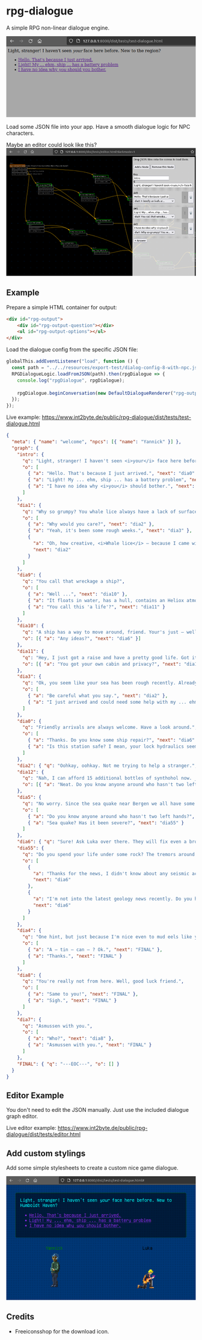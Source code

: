 # rpg-dialogue

A simple RPG non-linear dialogue engine.

![Screenshot](/resources/screenshots/20230725-0-init.png)

Load some JSON file into your app.
Have a smooth dialogue logic for NPC characters.

Maybe an editor could look like this?
![Screenshot](/resources/screenshots/20230803-1-styled-editor.png)

## Example

Prepare a simple HTML container for output:

```HTML
<div id="rpg-output">
    <div id="rpg-output-question"></div>
    <ul id="rpg-output-options"></ul>
</div>
```

Load the dialogue config from the specific JSON file:

```Javascript
globalThis.addEventListener("load", function () {
  const path = "../../resources/export-test/dialog-config-8-with-npc.json";
  RPGDialogueLogic.loadFromJSON(path).then(rpgDialogue => {
    console.log("rpgDialogue", rpgDialogue);

    rpgDialogue.beginConversation(new DefaultDialogueRenderer("rpg-output-question", "rpg-output-options"));
  });
});
```

Live example: https://www.int2byte.de/public/rpg-dialogue/dist/tests/test-dialogue.html

```JSON
{
  "meta": { "name": "welcome", "npcs": [{ "name": "Yannick" }] },
  "graph": {
    "intro": {
      "q": "Light, stranger! I haven't seen <i>your</i> face here before. New to Humboldt Haven?",
      "o": [
        { "a": "Hello. That's because I just arrived.", "next": "dia0" },
        { "a": "Light! My ... ehm, ship ... has a battery problem", "next": "dia9" },
        { "a": "I have no idea why <i>you</i> should bother.", "next": "dia1" }
      ]
    },
    "dia1": {
      "q": "Why so grumpy? You whale lice always have a lack of surface simulation, huh?",
      "o": [
        { "a": "Why would you care?", "next": "dia2" },
        { "a": "Yeah, it's been some rough weeks.", "next": "dia3" },
        {
          "a": "Oh, how creative, <i>Whale lice</i> – because I came with a freighter. Seems I met the station's joker.",
          "next": "dia2"
        }
      ]
    },
    "dia9": {
      "q": "You call that wreckage a ship?",
      "o": [
        { "a": "Well ...", "next": "dia10" },
        { "a": "It floats in water, has a hull, contains an Heliox atmopshere: A ship.", "next": "dia10" },
        { "a": "You call this 'a life'?", "next": "dia11" }
      ]
    },
    "dia10": {
      "q": "A ship has a way to move around, friend. Your's just – well – floats. I'll give you a hint: ask Luka over there, they can even fix a broken tin can. Looks like you need their crafts right now.",
      "o": [{ "a": "Any ideas?", "next": "dia6" }]
    },
    "dia11": {
      "q": "Hey, I just got a raise and have a pretty good life. Got it?",
      "o": [{ "a": "You got your own cabin and privacy?", "next": "dia12" }]
    },
    "dia3": {
      "q": "Ok, you seem like your sea has been rough recently. Already thought you might be some selfish mud eel.",
      "o": [
        { "a": "Be careful what you say.", "next": "dia2" },
        { "a": "I just arrived and could need some help with my ... ehm, ship.", "next": "dia5" }
      ]
    },
    "dia0": {
      "q": "Friendly arrivals are always welcome. Have a look around.",
      "o": [
        { "a": "Thanks. Do you know some ship repair?", "next": "dia6" },
        { "a": "Is this station safe? I mean, your lock hydraulics seems a bit ... icky.", "next": "dia5" }
      ]
    },
    "dia2": { "q": "Oohkay, oohkay. Not me trying to help a stranger.", "o": [{ "a": "Bye.", "next": "dia4" }] },
    "dia12": {
      "q": "Nah, I can afford 15 additional bottles of synthohol now. _That's_ a life! I give you a hint",
      "o": [{ "a": "Neat. Do you know anyone around who hasn't two left hands?", "next": "dia6" }]
    },
    "dia5": {
      "q": "No worry. Since the sea quake near Bergen we all have some trouble of the one or other sort. Your 'ship' looks horrible. Need something?",
      "o": [
        { "a": "Do you know anyone around who hasn't two left hands?", "next": "dia6" },
        { "a": "Sea quake? Has it been severe?", "next": "dia55" }
      ]
    },
    "dia6": { "q": "Sure! Ask Luka over there. They will fix even a broken tin can.", "o": [{ "a": "Thanks!", "next": "dia7" }] },
    "dia55": {
      "q": "Do you spend your life under some rock? The tremors around the coastline got worse and worse over the recent months. Elvstrøm station had many casualties when the ground shook at more than strength 6 last week.",
      "o": [
        {
          "a": "Thanks for the news, I didn't know about any seismic activity in the north sea. Is there someone around who's experienced with battery tech?",
          "next": "dia6"
        },
        {
          "a": "I'm not into the latest geology news recently. Do you have any technicians who can help me with my battery here?",
          "next": "dia6"
        }
      ]
    },
    "dia4": {
      "q": "One hint, but just because I'm nice even to mud eels like you. Your 'ship' definiety needs some fixing. Ask Luka over there. They will fix even a broken tin can.",
      "o": [
        { "a": "A – tin – can – ? Ok.", "next": "FINAL" },
        { "a": "Thanks.", "next": "FINAL" }
      ]
    },
    "dia8": {
      "q": "You're really not from here. Well, good luck friend.",
      "o": [
        { "a": "Same to you!", "next": "FINAL" },
        { "a": "Sigh.", "next": "FINAL" }
      ]
    },
    "dia7": {
      "q": "Asmussen with you.",
      "o": [
        { "a": "Who?", "next": "dia8" },
        { "a": "Asmussen with you.", "next": "FINAL" }
      ]
    },
    "FINAL": { "q": "---EOC---", "o": [] }
  }
}


```

## Editor Example

You don't need to edit the JSON manually. Just use the included dialogue graph editor.

Live editor example: https://www.int2byte.de/public/rpg-dialogue/dist/tests/editor.html

## Add custom stylings

Add some simple stylesheets to create a custom nice game dialogue.

![Screenshot](/resources/screenshots/20230808-0-styled-cyber-demo.png)

## Credits

- Freeiconsshop for the download icon.
